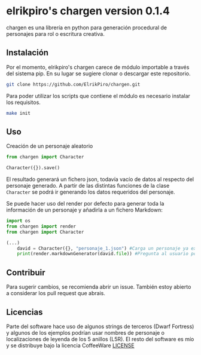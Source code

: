 # elrikpiro's chargen version 0.1.4

chargen es una librería en python para generación procedural de personajes para rol o escritura creativa.

## Instalación

Por el momento, elrikpiro's chargen carece de módulo importable a través del sistema pip. En su lugar se sugiere clonar o descargar este repositorio.

```bash
git clone https://github.com/ElrikPiro/chargen.git
```

Para poder utilizar los scripts que contiene el módulo es necesario instalar los requisitos.

```bash
make init
```

## Uso

Creación de un personaje aleatorio

```python
from chargen import Character

Character({}).save()
```

El resultado generará un fichero json, todavía vacío de datos al respecto del personaje generado. A partir de las distintas funciones de la clase `Character` se podrá ir generando los datos requeridos del personaje.

Se puede hacer uso del render por defecto para generar toda la información de un personaje y añadirla a un fichero Markdown:

```python
import os
from chargen import render
from chargen import Character

(...)
    david = Character({}, "personaje_1.json") #Carga un personaje ya existente
    print(render.markdownGenerator(david.file)) #Pregunta al usuario por los datos que faltan e imprime la ficha del personaje en formato markdown

```

## Contribuir
Para sugerir cambios, se recomienda abrir un issue. También estoy abierto a considerar los pull request que abrais.

## Licencias
Parte del software hace uso de algunos strings de terceros (Dwarf Fortress) y algunos de los ejemplos podrían usar nombres de personaje o localizaciones de leyenda de los 5 anillos (L5R). El resto del software es mío y se distribuye bajo la licencia CoffeeWare [LICENSE](LICENSE)
